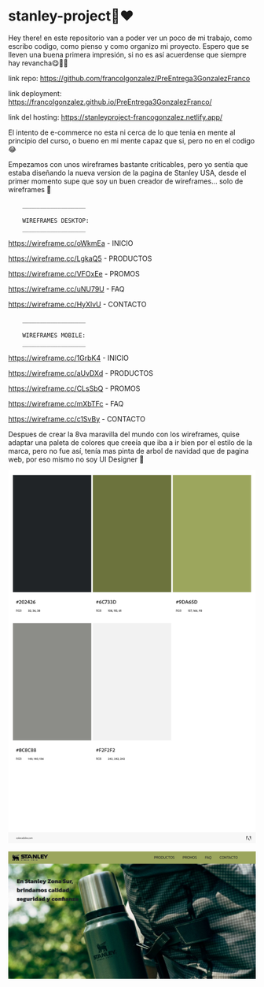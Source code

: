 # stanley-project🧉❤️

Hey there! en este repositorio van a poder ver un poco de mi trabajo, como escribo codigo, como pienso y como organizo mi proyecto. Espero que se lleven una buena primera impresión, si no es así acuerdense que siempre hay revancha😋👋🏻

link repo: https://github.com/francolgonzalez/PreEntrega3GonzalezFranco

link deployment: https://francolgonzalez.github.io/PreEntrega3GonzalezFranco/

link del hosting: https://stanleyproject-francogonzalez.netlify.app/

El intento de e-commerce no esta ni cerca de lo que tenia en mente al principio del curso, o bueno en mi mente capaz que si, pero no en el codigo 😂

Empezamos con unos wireframes bastante criticables, pero yo sentía que estaba diseñando la nueva version de la pagina de Stanley USA, desde el primer momento supe que soy un buen creador de wireframes... solo de wireframes 🥴

        __________________     
      
        WIREFRAMES DESKTOP:
        __________________

https://wireframe.cc/oWkmEa - INICIO

https://wireframe.cc/LgkaQ5 - PRODUCTOS

https://wireframe.cc/VFOxEe - PROMOS

https://wireframe.cc/uNU79U - FAQ

https://wireframe.cc/HyXlvU - CONTACTO

        __________________
        
        WIREFRAMES MOBILE: 
        __________________

https://wireframe.cc/1GrbK4 - INICIO

https://wireframe.cc/aUvDXd - PRODUCTOS

https://wireframe.cc/CLsSbQ - PROMOS

https://wireframe.cc/mXbTFc - FAQ

https://wireframe.cc/c1SvBy - CONTACTO


Despues de crear la 8va maravilla del mundo con los wireframes, quise adaptar una paleta de colores que creeía que iba a ir bien por el estilo de la marca, pero no fue así, tenía mas pinta de arbol de navidad que de pagina web, por eso mismo no soy UI Designer 🫠

![Paleta de colores](./img/imagenes-readme/paleta.jpeg)

![Primer pagina](./img/imagenes-readme/primer-pagina.jpeg)


